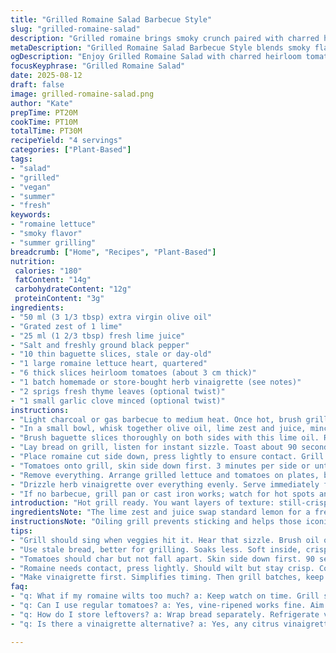 ```yaml
---
title: "Grilled Romaine Salad Barbecue Style"
slug: "grilled-romaine-salad"
description: "Grilled romaine brings smoky crunch paired with charred heirloom tomatoes and crusty bread rubbed with a punchy lime and olive oil. Balanced acidity cuts through smoky fat. Bread toasted just right: crisp outside, still chewy inside. Quick grill times preserve fresh textures and bright colors. Easy to swap tomatoes for zucchini slices or add fresh herbs to the dressing. Perfect for summer grills. Dairy-free, vegan, nut-free. Simple ingredients showcase bold outdoor flavors. Efficient prep: marinade, grill, assemble in under 25 minutes. Focus on tactile doneness and visual cues to avoid overcooking. Serve immediately for best texture contrast and brightness."
metaDescription: "Grilled Romaine Salad Barbecue Style blends smoky flavors with fresh crunch. A summer dish featuring charred tomatoes and zesty lime oil."
ogDescription: "Enjoy Grilled Romaine Salad with charred heirloom tomatoes and toasted bread, all brightened by olive oil and lime. Perfect for grilling season."
focusKeyphrase: "Grilled Romaine Salad"
date: 2025-08-12
draft: false
image: grilled-romaine-salad.png
author: "Kate"
prepTime: PT20M
cookTime: PT10M
totalTime: PT30M
recipeYield: "4 servings"
categories: ["Plant-Based"]
tags:
- "salad"
- "grilled"
- "vegan"
- "summer"
- "fresh"
keywords:
- "romaine lettuce"
- "smoky flavor"
- "summer grilling"
breadcrumb: ["Home", "Recipes", "Plant-Based"]
nutrition: 
 calories: "180"
 fatContent: "14g"
 carbohydrateContent: "12g"
 proteinContent: "3g"
ingredients:
- "50 ml (3 1/3 tbsp) extra virgin olive oil"
- "Grated zest of 1 lime"
- "25 ml (1 2/3 tbsp) fresh lime juice"
- "Salt and freshly ground black pepper"
- "10 thin baguette slices, stale or day-old"
- "1 large romaine lettuce heart, quartered"
- "6 thick slices heirloom tomatoes (about 3 cm thick)"
- "1 batch homemade or store-bought herb vinaigrette (see notes)"
- "2 sprigs fresh thyme leaves (optional twist)"
- "1 small garlic clove minced (optional twist)"
instructions:
- "Light charcoal or gas barbecue to medium heat. Once hot, brush grill grates with oil to avoid sticking."
- "In a small bowl, whisk together olive oil, lime zest and juice, minced garlic, and thyme leaves if using. Season with salt and pepper to balance acidity; tang should be bright but not sharp."
- "Brush baguette slices thoroughly on both sides with this lime oil. Repeat on romaine quarters and tomato slices. Season all lightly again with salt and pepper."
- "Lay bread on grill, listen for instant sizzle. Toast about 90 seconds each side. Look for golden edges and grill marks but avoid charring hard – bread should hold structure, not crumble."
- "Place romaine cut side down, press lightly to ensure contact. Grill 3 minutes until starting to wilt and char lines appear but center still crisp. Flip and grill another 2 minutes quickly. Romaine should snap when broken but flavor smoky."
- "Tomatoes onto grill, skin side down first. 3 minutes per side or until skin chars and flesh softens but not mushy. Juices begin to caramelize, smell shifts to deep tomato aroma."
- "Remove everything. Arrange grilled lettuce and tomatoes on plates, break or cut baguette slices into rustic croutons and scatter over salad."
- "Drizzle herb vinaigrette over everything evenly. Serve immediately for best contrast: warm bread and greens with cool bright dressing."
- "If no barbecue, grill pan or cast iron works; watch for hot spots and adjust time accordingly. Don’t overcrowd grill – cook bread and veggies in batches to keep heat consistent."
introduction: "Hot grill ready. You want layers of texture: still-crisp romaine with smoky charred edges. Charred tomatoes that juice but keep shape. Toasted bread with crunchy crust, softer inside. The zing of lime oil wakes up all components, cuts through fat and smoke. Simple, fresh ingredients arranged for maximum impact. Skip heavy dressings; they drown the vibe. Instead, keep it light; lemon or lime juice, olive oil base, fresh herbs if available. This salad doesn’t wait—eat near immediate to preserve the crunch and fresh notes. Perfect alongside grilled proteins or as a standalone light meal. Starter with attitude, not fuss. Enjoy grilling aroma filling the air, that gentle hiss when lettuce hits the hot grill. Keeps your hands busy for about half an hour, most time spent watching color shifts and scent development. No guesswork here; learn to read the food as it cooks."
ingredientsNote: "The lime zest and juice swap standard lemon for a fresher, slightly sweeter citrus punch. Garlic and thyme are optional but lift the dressing with herbal fragrance and slight warmth. You can use day-old baguette or any crusty bread - stale helps hold up when grilled, no sogginess. Romaine hearts or whole head quartered, size matters here. Thicker lettuce needs more time but don’t overdo or it wilts beyond crispness. Tomatoes: heirloom preferred for thickness and complexity but beefsteak or vine-ripened work fine. Adjust salt according to your tomatoes’ ripeness and sweetness. Olive oil should be good quality; flavor impacts the final dish noticeably. Feel free to sub herbs or omit garlic if you want a cleaner citrus note."
instructionsNote: "Oiling grill prevents sticking and helps those iconic grill marks. Brush everything with marinade right before grilling; too early and the bread or veggies soak liquid, losing crust. Toast the bread until just golden; watch carefully, especially bread can burn fast. Romaine needs pressure against grill for even char but resist pressing too hard or you flatten and crush leaves, rendering limp bits. Watch how lettuce changes color and texture; it doesn’t need deep blackening, just enough grill contact to soften edges and develop smoky flavor. Tomato grilling is about fragrance and softening not breakdown; if skin splits or shrinks unevenly, you’re too high heat. Arrange plated components so the warmth from bread and veggies contrasts with cooler vinaigrette. Eat right away, don’t let it sit, or lettuce loses snap and bread gets soggy. Good kitchen practice: prep vinaigrette first, then grill component batches sequentially for smooth timing."
tips:
- "Grill should sing when veggies hit it. Hear that sizzle. Brush oil on grates first. Keeps food from sticking. And makes those grill marks shine."
- "Use stale bread, better for grilling. Soaks less. Soft inside, crisp outside. Cut baguette thick; too thin burns. Stay nearby. Watch color change."
- "Tomatoes should char but not fall apart. Skin side down first. 90 seconds max. Smell sweet when done. Adjust time for different heat sources."
- "Romaine needs contact, press lightly. Should wilt but stay crisp. Color shifts fast; too long makes it limp. Keep eyes alert for changes."
- "Make vinaigrette first. Simplifies timing. Then grill batches, keep warm. Avoid overcrowding grill, heat needs to circulate for even cooking."
faq:
- "q: What if my romaine wilts too much? a: Keep watch on time. Grill short, just until edges soften. No heavy pressing, or it collapses."
- "q: Can I use regular tomatoes? a: Yes, vine-ripened works fine. Aim for thick slices. Thin cuts mush easily. Adjust salt based on ripeness."
- "q: How do I store leftovers? a: Wrap bread separately. Refrigerate veggies. Use within a day. Bread can get soggy. Reheat carefully."
- "q: Is there a vinaigrette alternative? a: Yes, any citrus vinaigrette works. Lemon is an option. Fresh herbs boost flavors more. Use what you have."

---
```

